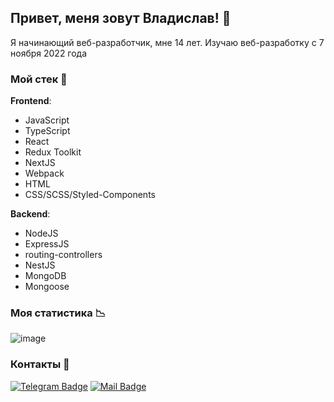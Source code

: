 ## Привет, меня зовут Владислав! 👋

Я начинающий веб-разработчик, мне 14 лет. Изучаю веб-разработку с 7 ноября 2022 года

### Мой стек 🧰

**Frontend**:
- JavaScript
- TypeScript
- React
- Redux Toolkit
- NextJS
- Webpack
- HTML
- CSS/SCSS/Styled-Components

**Backend**:
- NodeJS
- ExpressJS
- routing-controllers
- NestJS
- MongoDB
- Mongoose

### Моя статистика 📉

![image](https://www.codewars.com/users/qann1st/badges/large)

### Контакты 📱

[![Telegram Badge](https://img.shields.io/badge/Telegram-0077B5?style=for-the-badge&logo=Telegram&logoColor=white)](https://t.me/qann1st)
[![Mail Badge](https://img.shields.io/badge/-Gmail-%23333?style=for-the-badge&logo=gmail&logoColor=white)](mailto:bllxy67@gmail.com)

